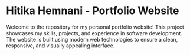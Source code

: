 # Hitika Hemnani - Portfolio Website

Welcome to the repository for my personal portfolio website! This project showcases my skills, projects, and experience in software development. The website is built using modern web technologies to ensure a clean, responsive, and visually appealing interface.
